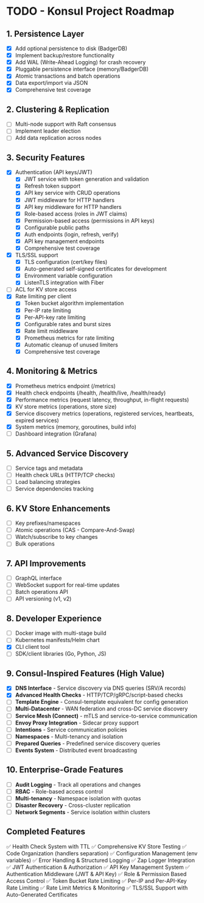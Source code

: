 # TODO - Konsul Project Roadmap

## 1. Persistence Layer
- [x] Add optional persistence to disk (BadgerDB)
- [x] Implement backup/restore functionality
- [x] Add WAL (Write-Ahead Logging) for crash recovery
- [x] Pluggable persistence interface (memory/BadgerDB)
- [x] Atomic transactions and batch operations
- [x] Data export/import via JSON
- [x] Comprehensive test coverage

## 2. Clustering & Replication
- [ ] Multi-node support with Raft consensus
- [ ] Implement leader election
- [ ] Add data replication across nodes

## 3. Security Features
- [x] Authentication (API keys/JWT)
  - [x] JWT service with token generation and validation
  - [x] Refresh token support
  - [x] API key service with CRUD operations
  - [x] JWT middleware for HTTP handlers
  - [x] API key middleware for HTTP handlers
  - [x] Role-based access (roles in JWT claims)
  - [x] Permission-based access (permissions in API keys)
  - [x] Configurable public paths
  - [x] Auth endpoints (login, refresh, verify)
  - [x] API key management endpoints
  - [x] Comprehensive test coverage
- [x] TLS/SSL support
  - [x] TLS configuration (cert/key files)
  - [x] Auto-generated self-signed certificates for development
  - [x] Environment variable configuration
  - [x] ListenTLS integration with Fiber
- [ ] ACL for KV store access
- [x] Rate limiting per client
  - [x] Token bucket algorithm implementation
  - [x] Per-IP rate limiting
  - [x] Per-API-key rate limiting
  - [x] Configurable rates and burst sizes
  - [x] Rate limit middleware
  - [x] Prometheus metrics for rate limiting
  - [x] Automatic cleanup of unused limiters
  - [x] Comprehensive test coverage

## 4. Monitoring & Metrics
- [x] Prometheus metrics endpoint (/metrics)
- [x] Health check endpoints (/health, /health/live, /health/ready)
- [x] Performance metrics (request latency, throughput, in-flight requests)
- [x] KV store metrics (operations, store size)
- [x] Service discovery metrics (operations, registered services, heartbeats, expired services)
- [x] System metrics (memory, goroutines, build info)
- [ ] Dashboard integration (Grafana)

## 5. Advanced Service Discovery
- [ ] Service tags and metadata
- [ ] Health check URLs (HTTP/TCP checks)
- [ ] Load balancing strategies
- [ ] Service dependencies tracking

## 6. KV Store Enhancements
- [ ] Key prefixes/namespaces
- [ ] Atomic operations (CAS - Compare-And-Swap)
- [ ] Watch/subscribe to key changes
- [ ] Bulk operations

## 7. API Improvements
- [ ] GraphQL interface
- [ ] WebSocket support for real-time updates
- [ ] Batch operations API
- [ ] API versioning (v1, v2)

## 8. Developer Experience
- [ ] Docker image with multi-stage build
- [ ] Kubernetes manifests/Helm chart
- [x] CLI client tool
- [ ] SDK/client libraries (Go, Python, JS)

## 9. Consul-Inspired Features (High Value)
- [x] **DNS Interface** - Service discovery via DNS queries (SRV/A records)
- [x] **Advanced Health Checks** - HTTP/TCP/gRPC/script-based checks
- [ ] **Template Engine** - Consul-template equivalent for config generation
- [ ] **Multi-Datacenter** - WAN federation and cross-DC service discovery
- [ ] **Service Mesh (Connect)** - mTLS and service-to-service communication
- [ ] **Envoy Proxy Integration** - Sidecar proxy support
- [ ] **Intentions** - Service communication policies
- [ ] **Namespaces** - Multi-tenancy and isolation
- [ ] **Prepared Queries** - Predefined service discovery queries
- [ ] **Events System** - Distributed event broadcasting

## 10. Enterprise-Grade Features
- [ ] **Audit Logging** - Track all operations and changes
- [ ] **RBAC** - Role-based access control
- [ ] **Multi-tenancy** - Namespace isolation with quotas
- [ ] **Disaster Recovery** - Cross-cluster replication
- [ ] **Network Segments** - Service isolation within clusters

## Completed Features
✅ Health Check System with TTL
✅ Comprehensive KV Store Testing
✅ Code Organization (handlers separation)
✅ Configuration Management (env variables)
✅ Error Handling & Structured Logging
✅ Zap Logger Integration
✅ JWT Authentication & Authorization
✅ API Key Management System
✅ Authentication Middleware (JWT & API Key)
✅ Role & Permission Based Access Control
✅ Token Bucket Rate Limiting
✅ Per-IP and Per-API-Key Rate Limiting
✅ Rate Limit Metrics & Monitoring
✅ TLS/SSL Support with Auto-Generated Certificates